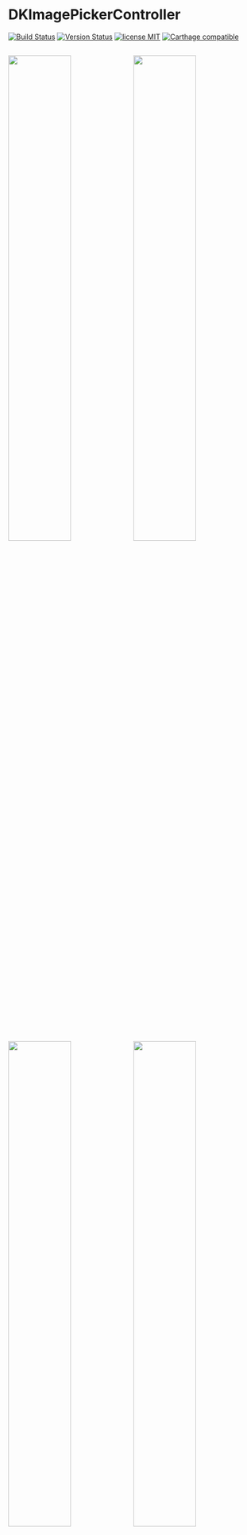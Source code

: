 DKImagePickerController
=======================

 [![Build Status](https://secure.travis-ci.org/zhangao0086/DKImagePickerController.svg)](http://travis-ci.org/zhangao0086/DKImagePickerController) [![Version Status](http://img.shields.io/cocoapods/v/DKImagePickerController.png)][docsLink] [![license MIT](https://img.shields.io/cocoapods/l/DKImagePickerController.svg?style=flat)][mitLink] [![Carthage compatible](https://img.shields.io/badge/Carthage-compatible-4BC51D.svg?style=flat)](https://github.com/Carthage/Carthage)

<img width="50%" height="50%" src="https://raw.githubusercontent.com/zhangao0086/DKImagePickerController/develop/Screenshot1.png" /><img width="50%" height="50%" src="https://raw.githubusercontent.com/zhangao0086/DKImagePickerController/develop/Screenshot2.png" />
---
<img width="50%" height="50%" src="https://raw.githubusercontent.com/zhangao0086/DKImagePickerController/develop/Screenshot3.png" /><img width="50%" height="50%" src="https://raw.githubusercontent.com/zhangao0086/DKImagePickerController/develop/Screenshot4.png" />
---
<img width="50%" height="50%" src="https://raw.githubusercontent.com/zhangao0086/DKImagePickerController/develop/Screenshot11.png" /><img width="50%" height="50%" src="https://raw.githubusercontent.com/zhangao0086/DKImagePickerController/develop/Screenshot6.png" />
---

## Description
It's a Facebook style Image Picker Controller by Swift. It uses [DKCamera][DKCamera] instead of `UIImagePickerController` since the latter cannot be Integrated into another container, and it will raise a warning `Snapshotting ... or snapshot after screen updates.` in **iOS 8**.

### Features
* Supports both single and multiple selection.
* Supports filtering albums and sorting by type.
* Supports landscape and iPad and orientation switching.
* Supports iCloud.
* Supports UIAppearance.
* Customizable camera.
* Customizable UI.
* Customizable UICollectionViewLayout.
* Supports footer view.
* Supports inline mode.

## Requirements
* iOS 8.0+
* ARC
* Swift 3 and Xcode 8

## Installation
#### iOS 8 and newer
DKImagePickerController is available on CocoaPods. Simply add the following line to your podfile:

```ruby
# For latest release in cocoapods
pod 'DKImagePickerController'
```

#### iOS 7.x

> The 3.x aren't supported before iOS 8. If you want to support iOS 7, you can look at the [2.4.3](https://github.com/zhangao0086/DKImagePickerController/tree/2.4.3) branch that uses `ALAssetsLibrary` instead of using `Photos`.

> To use Swift libraries on apps that support iOS 7, you must manually copy the files into your application project.
[CocoaPods only supports Swift on OS X 10.9 and newer, and iOS 8 and newer.](https://github.com/CocoaPods/blog.cocoapods.org/commit/6933ae5ccfc1e0b39dd23f4ec67d7a083975836d)

#### Swift 2.2
> For Swift 2.2, use version <= 3.3.4

#### Swift 2.3
> For Swift 2.3, use version = 3.3.5

## Getting Started
#### Initialization and presentation
```swift

let pickerController = DKImagePickerController()

pickerController.didSelectAssets = { (assets: [DKAsset]) in
    print("didSelectAssets")
    print(assets)
}

self.presentViewController(pickerController, animated: true) {}

````

#### Customizing

```swift
/// Forces selection of tapped image immediatly.
public var singleSelect = false
    
/// The maximum count of assets which the user will be able to select.
public var maxSelectableCount = 999

/// Set the defaultAssetGroup to specify which album is the default asset group.
public var defaultAssetGroup: PHAssetCollectionSubtype?

/// The types of PHAssetCollection to display in the picker.
public var assetGroupTypes: [PHAssetCollectionSubtype] = [
    .SmartAlbumUserLibrary,
    .SmartAlbumFavorites,
    .AlbumRegular
    ]

/// Set the showsEmptyAlbums to specify whether or not the empty albums is shown in the picker.
public var showsEmptyAlbums = true

/// The type of picker interface to be displayed by the controller.
public var assetType: DKImagePickerControllerAssetType = .AllAssets

/// The predicate applies to images only.
public var imageFetchPredicate: NSPredicate?

/// The predicate applies to videos only.
public var videoFetchPredicate: NSPredicate?

/// If sourceType is Camera will cause the assetType & maxSelectableCount & allowMultipleTypes & defaultSelectedAssets to be ignored.
public var sourceType: DKImagePickerControllerSourceType = .Both

/// Whether allows to select photos and videos at the same time.
public var allowMultipleTypes = true

/// If YES, and the requested image is not stored on the local device, the Picker downloads the image from iCloud.
public var autoDownloadWhenAssetIsInCloud = true

/// Determines whether or not the rotation is enabled.
public var allowsLandscape = false

/// The callback block is executed when user pressed the cancel button.
public var didCancel: (() -> Void)?
public var showsCancelButton = false

/// The callback block is executed when user pressed the select button.
public var didSelectAssets: ((assets: [DKAsset]) -> Void)?

/// It will have selected the specific assets.
public var defaultSelectedAssets: [DKAsset]?

/// allow swipe to select images.
public var allowSwipeToSelect: Bool = false

public var inline: Bool = false

/// Limits the maximum number of objects returned in the fetch result, a value of 0 means no limit.
public var fetchLimit = 0

public var selectedChanged: (() -> Void)?

```

##### Exporting to file
```swift
/**
    Writes the image in the receiver to the file specified by a given path.
*/
public func writeImageToFile(path: String, completeBlock: (success: Bool) -> Void)

/**
    Writes the AV in the receiver to the file specified by a given path.

    - parameter presetName:    An NSString specifying the name of the preset template for the export. See AVAssetExportPresetXXX.
*/
public func writeAVToFile(path: String, presetName: String, completeBlock: (success: Bool) -> Void)

```

#### Camera customization

You can give a class that implements the `DKImagePickerControllerUIDelegate` protocol to customize camera.  
For example, see [CustomCameraUIDelegate](https://github.com/zhangao0086/DKImagePickerController/tree/develop/DKImagePickerControllerDemo/CustomCameraUIDelegate).

#### UI customization

<img width="50%" height="50%" src="https://raw.githubusercontent.com/zhangao0086/DKImagePickerController/develop/Screenshot6.png" />

For example, see [CustomUIDelegate](https://github.com/zhangao0086/DKImagePickerController/tree/develop/DKImagePickerControllerDemo/CustomUIDelegate).

#### Layout customization

<img width="50%" height="50%" src="https://raw.githubusercontent.com/zhangao0086/DKImagePickerController/develop/Screenshot10.png" />

For example, see [CustomLayoutUIDelegate](https://github.com/zhangao0086/DKImagePickerController/tree/develop/DKImagePickerControllerDemo/CustomLayoutUIDelegate).

##### Conforms UIAppearance protocol
You can easily customize the appearance of navigation bar using the appearance proxy.
```swift
UINavigationBar.appearance().titleTextAttributes = [
    NSFontAttributeName : UIFont(name: "Optima-BoldItalic", size: 21)!,
    NSForegroundColorAttributeName : UIColor.redColor()
]
```
<img width="50%" height="50%" src="https://raw.githubusercontent.com/zhangao0086/DKImagePickerController/develop/Screenshot9.png" />

#### Inline

<img width="50%" height="50%" src="https://raw.githubusercontent.com/zhangao0086/DKImagePickerController/develop/Screenshot11.png" />

```swift
let pickerController = DKImagePickerController()
pickerController.inline = true
pickerController.fetchLimit = 10
pickerController.UIDelegate = CustomInlineLayoutUIDelegate()
pickerController.assetType = .allPhotos
pickerController.sourceType = .photo
```

Please see my demo project.

## How to use in Objective-C

#### If you use [CocoaPods](http://cocoapods.org/)

* Adding the following two lines into your `Podfile`:

    ```ruby
    pod 'DKImagePickerController'
    use_frameworks!
    ```
* Importing it into your Objective-C file: 

    ```objective-c
    #import <DKImagePickerController/DKImagePickerController-Swift.h>
    ```

#### If you use it directly in your project

> See also:[Swift and Objective-C in the Same Project](https://developer.apple.com/library/ios/documentation/Swift/Conceptual/BuildingCocoaApps/MixandMatch.html)

* Drag and drop the [DKCamera][DKCamera] and `DKImageManager` and `DKImagePickerController` to your project
* Importing it into your Objective-C file: 

    ```objective-c
    #import "YourProductModuleName-Swift.h"
    ```

---
then you can:

```objective-c
DKImagePickerController *pickerController = [DKImagePickerController new];
pickerController.assetType = DKImagePickerControllerAssetTypeAllAssets;
pickerController.showsCancelButton = NO;
pickerController.showsEmptyAlbums = YES;
pickerController.allowMultipleTypes = YES;
pickerController.defaultSelectedAssets = @[];
pickerController.sourceType = DKImagePickerControllerSourceTypeBoth;
//  pickerController.assetGroupTypes    // unavailable
//  pickerController.defaultAssetGroup  // unavailable

 [pickerController setDidSelectAssets:^(NSArray * __nonnull assets) {
     NSLog(@"didSelectAssets");
 }];
 
 [self presentViewController:pickerController animated:YES completion:nil];
```

## Localization
It has been supported languages so far:

* en.lproj
* es.lproj
* da.lproj
* de.lproj
* fr.lproj
* hu.lproj
* ja.lproj
* ko.lproj
* nb-NO.lproj
* pt_BR.lproj
* ru.lproj
* tr.lproj
* ur.lproj
* vi.lproj
* ar.lproj
* it.lproj
* zh-Hans.lproj
* zh-Hant.lproj

If you want to add new language, pull request or issue!

---
You can merge your branch into the `develop` branch. Any Pull Requests to be welcome!!!

## Change Log

## [3.6.0](https://github.com/zhangao0086/DKImagePickerController/tree/3.6.0) (2017-08-24)

[Full Changelog](https://github.com/zhangao0086/DKImagePickerController/compare/3.5.6...3.6.0)

- Support Arabic language

- Ability to specify the exported file format.

- Added support for fetchLimit.

- Added support for inline mode.

- Save image with metadata.

- Updated DKCamera.

## [3.5.6](https://github.com/zhangao0086/DKImagePickerController/tree/3.5.6) (2017-06-24)

[Full Changelog](https://github.com/zhangao0086/DKImagePickerController/compare/3.5.5...3.5.6)

- Fixes an issue may cause crashes.

- Add norwegian translation for bokmål dialect

- Fixed an issue cause crash when remove observer.

- Updated the size of album list view to fit them when add or remove of photo albums.

- Improved sync of albums.

## License
DKImagePickerController is released under the MIT license. See LICENSE for details.

[docsLink]:http://cocoadocs.org/docsets/DKImagePickerController
[mitLink]:http://opensource.org/licenses/MIT
[DKCamera]:https://github.com/zhangao0086/DKCamera
